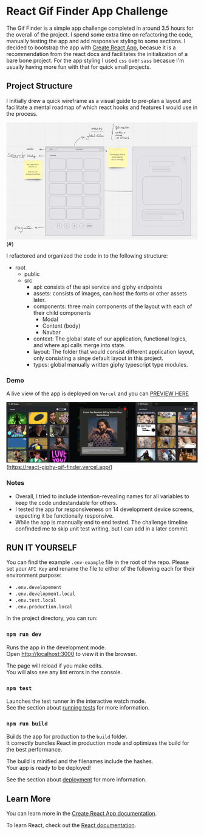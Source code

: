 # React Gif Finder App Challenge

The Gif Finder is a simple app challenge completed in around 3.5 hours for the overall of the project. I spend some extra time on refactoring the code, manually testing the app and add responsive styling to some sections. I decided to bootstrap the app with [Create React App](https://github.com/facebook/create-react-app), becasue it is a recommendation from the react docs and facilitates the initialization of a bare bone project. For the app styling I used `css` over `sass` becasue I'm usually having more fun with that for quick small projects.


## Project Structure

I initially drew a quick wireframe as a visual guide to pre-plan a layout and facilitate a mental roadmap of which react hooks and features I would use in the process.

![The initial Wireframe](./docs/images/ux-wireframe.jpg)(#)

I refactored and organized the code in to the following structure:

- root
    - public
    - src
        - api: consists of the api service and giphy endpoints
        - assets: consists of images, can host the fonts or other assets later.
        - components: three main components of the layout with each of their child components
            -   Modal
            -   Content (body)
            -   Navbar
        - context: The global state of our application, functional logics, and where api calls merge into state.
        - layout: The folder that would consist different application layout, only consisting a singe default layout in this project.
        - types: global manually written giphy typescript type modules.

### Demo

A live view of the app is deployed on `Vercel` and you can [PREVIEW HERE](https://react-giphy-gif-finder.vercel.app/)

![DEMO IMAGE](./docs/images/demo-image.jpg)(https://react-giphy-gif-finder.vercel.app/)

### Notes

* Overall, I tried to include intention-revealing names for all variables to keep the code undestandable for others.
* I tested the app for responsiveness on 14 development device screens, expecting it be functionally responsive. 
* While the app is mannually end to end tested. The challenge timeline confinded me to skip unit test writing, but I can add in a later commit.


## RUN IT YOURSELF

You can find the example `.env-example` file in the root of the repo. Please set your `API Key` and rename the file to either of the following each for their environment purpose:

* `.env.developement`
* `.env.development.local`
* `.env.test.local`
* `.env.production.local`

In the project directory, you can run:

### `npm run dev`

Runs the app in the development mode.\
Open [http://localhost:3000](http://localhost:3000) to view it in the browser.

The page will reload if you make edits.\
You will also see any lint errors in the console.

### `npm test`

Launches the test runner in the interactive watch mode.\
See the section about [running tests](https://facebook.github.io/create-react-app/docs/running-tests) for more information.

### `npm run build`

Builds the app for production to the `build` folder.\
It correctly bundles React in production mode and optimizes the build for the best performance.

The build is minified and the filenames include the hashes.\
Your app is ready to be deployed!

See the section about [deployment](https://facebook.github.io/create-react-app/docs/deployment) for more information.

## Learn More

You can learn more in the [Create React App documentation](https://facebook.github.io/create-react-app/docs/getting-started).

To learn React, check out the [React documentation](https://reactjs.org/).

